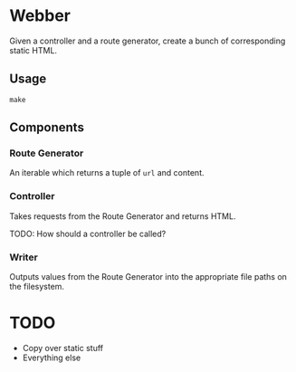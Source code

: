 # Webber

Given a controller and a route generator, create a bunch of corresponding
static HTML.

## Usage

    make

## Components

### Route Generator

An iterable which returns a tuple of ``url`` and content.


### Controller

Takes requests from the Route Generator and returns HTML.

TODO: How should a controller be called?


### Writer

Outputs values from the Route Generator into the appropriate file paths on the
filesystem.


# TODO

* Copy over static stuff
* Everything else
